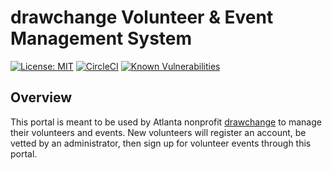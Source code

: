 # drawchange Volunteer & Event Management System

[![License: MIT](https://img.shields.io/badge/License-MIT-yellow.svg)](https://opensource.org/licenses/MIT)
[![CircleCI](https://circleci.com/gh/GTBitsOfGood/drawchange.svg?style=shield&circle-token=:circle-token)](https://circleci.com/gh/GTBitsOfGood/drawchange)
[![Known Vulnerabilities](https://snyk.io/test/github/gtbitsofgood/drawchange/badge.svg)](https://snyk.io/test/github/gtbitsofgood/drawchange)

## Overview

This portal is meant to be used by Atlanta nonprofit [drawchange](http://www.drawchange.org) to manage their volunteers and events. New volunteers will register an account, be vetted by an administrator, then sign up for volunteer events through this portal.